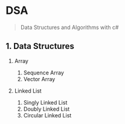 # DSA
> Data Structures and Algorithms with c#
## 1. Data Structures
 1. Array
	1. Sequence Array
	2. Vector Array
	
 2. Linked List
	1. Singly Linked List
	2. Doubly Linked List
	3. Circular Linked List
 